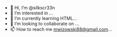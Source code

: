 - 👋 Hi, I’m @silkscr33n
- 👀 I’m interested in ...
- 🌱 I’m currently learning HTML...
- 💞️ I’m looking to collaborate on ...
- 📫 How to reach me mwizowski88@gmail.com...

<!---
silkscr33n/silkscr33n is a ✨ special ✨ repository because its `README.md` (this file) appears on your GitHub profile.
You can click the Preview link to take a look at your changes.
--->
